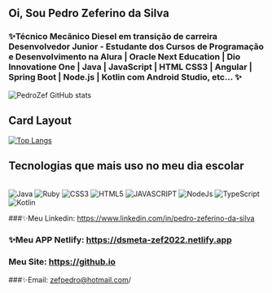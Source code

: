 ## Oi, Sou Pedro Zeferino da Silva

### ✨Técnico Mecãnico Diesel em transição de carreira Desenvolvedor Junior - Estudante dos Cursos de Programação e Desenvolvimento na Alura | Oracle Next Education | Dio Innovatione One | Java | JavaScript | HTML CSS3 | Angular | Spring Boot | Node.js | Kotlin com Android Studio, etc... ✨

![PedroZef GitHub stats](https://github-readme-stats.vercel.app/api?username=PedroZef&show_icons=true&theme=merko)

## Card Layout

[![Top Langs](https://github-readme-stats.vercel.app/api/top-langs/?username=PedroZef&layout=compact)](https://github.com/PedroZef/github-readme-stats)

## Tecnologias que mais uso no meu dia escolar

<div style="display: inline_block"><br/>
   <img align"center" alt="Java" src="https://img.shields.io/badge/Java-ED8B00?style=for-the-badge&logo=java&logoColor=white" />
   <img align"center" alt="Ruby" src="https://img.shields.io/badge/Ruby-E34F26?style=for-the-badge&logo=ruby&logoColor=white" />
   <img align"center" alt="CSS3" src="https://img.shields.io/badge/CSS3-1572B6?style=for-the-badge&logo=css3&logoColor=white" />
   <img align"center" alt="HTML5" src="https://img.shields.io/badge/HTML5-E34F26?style=for-the-badge&logo=html5&logoColor=white" />   
   <img align"center" alt="JAVASCRIPT" src="https://img.shields.io/badge/JavaScript-F7DF1E?style=for-the-badge&logo=javascript&logoColor=black" />
   <img align"center" alt="NodeJs" src="https://img.shields.io/badge/Node.js-43853D?style=for-the-badge&logo=node.js&logoColor=white" />
   <img align"center" alt="TypeScript" src="https://img.shields.io/badge/TypeScript-007ACC?style=for-the-badge&logo=typescript&logoColor=white" />
   <img align"center" alt="Kotlin" src="https://img.shields.io/badge/Kotlin-0095D5?&style=for-the-badge&logo=kotlin&logoColor=white" />
 


###✨Meu Linkedin: https://www.linkedin.com/in/pedro-zeferino-da-silva    
### ✨Meu APP Netlify: https://dsmeta-zef2022.netlify.app
### Meu Site: https://github.io

###✨Email: zefpedro@hotmail.com/


